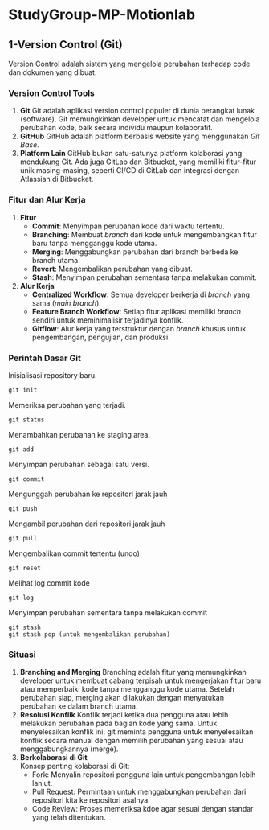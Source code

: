 # StudyGroup-MP-Motionlab
## 1-Version Control (Git)
Version Control adalah sistem yang mengelola perubahan terhadap code dan dokumen yang dibuat.

### Version Control Tools
1) **Git**
Git adalah aplikasi version control populer di dunia perangkat lunak (software). Git memungkinkan developer untuk mencatat dan mengelola perubahan kode, baik secara individu maupun kolaboratif.
2) **GitHub**
GitHub adalah platform berbasis website yang menggunakan *Git Base*.
3) **Platform Lain**
GitHub bukan satu-satunya platform kolaborasi yang mendukung Git. Ada juga GitLab dan Bitbucket, yang memiliki fitur-fitur unik masing-masing, seperti CI/CD di GitLab dan integrasi dengan Atlassian di Bitbucket.

### Fitur dan Alur Kerja 
1) **Fitur**
    - **Commit**: Menyimpan perubahan kode dari waktu tertentu.
    - **Branching**: Membuat *branch* dari kode untuk mengembangkan fitur baru tanpa mengganggu kode utama.
    - **Merging**: Menggabungkan perubahan dari branch berbeda ke branch utama.
    - **Revert**: Mengembalikan perubahan yang dibuat.
    - **Stash**: Menyimpan perubahan sementara tanpa melakukan commit.
2) **Alur Kerja**
    - **Centralized Workflow**: Semua developer berkerja di *branch* yang sama (*main branch*).
    - **Feature Branch Workflow**: Setiap fitur aplikasi memiliki *branch* sendiri untuk meminimalisir terjadinya konflik.
    - **Gitflow**: Alur kerja yang terstruktur dengan *branch* khusus untuk pengembangan, pengujian, dan produksi.

### Perintah Dasar Git 
Inisialisasi repository baru.
```
git init
```
Memeriksa perubahan yang terjadi.
```
git status
```
Menambahkan perubahan ke staging area.
```
git add
```
Menyimpan perubahan sebagai satu versi.
```
git commit
```
Mengunggah perubahan ke repositori jarak jauh
```
git push
```
Mengambil perubahan dari repositori jarak jauh
```
git pull
```
Mengembalikan commit tertentu (undo)
```
git reset
```
Melihat log commit kode
```
git log
```
Menyimpan perubahan sementara tanpa melakukan commit
```
git stash
git stash pop (untuk mengembalikan perubahan)
```

### Situasi 
1) **Branching and Merging**
Branching adalah fitur yang memungkinkan developer untuk membuat cabang terpisah untuk mengerjakan fitur baru atau memperbaiki kode tanpa mengganggu kode utama. Setelah perubahan siap, merging akan dilakukan dengan menyatukan perubahan ke dalam branch utama.
2) **Resolusi Konflik**
Konflik terjadi ketika dua pengguna atau lebih melakukan perubahan pada bagian kode yang sama. Untuk menyelesaikan konflik ini, git meminta pengguna untuk menyelesaikan konflik secara manual dengan memilih perubahan yang sesuai atau menggabungkannya (merge).
3) **Berkolaborasi di Git**\
Konsep penting kolaborasi di Git:
    - Fork: Menyalin repositori pengguna lain untuk pengembangan lebih lanjut.
    - Pull Request: Permintaan untuk menggabungkan perubahan dari repositori kita ke repositori asalnya.
    - Code Review: Proses memeriksa kdoe agar sesuai dengan standar yang telah ditentukan.